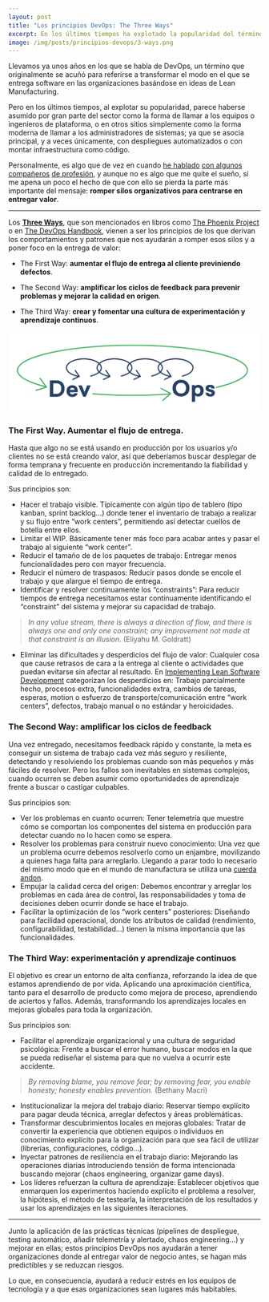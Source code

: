 ```yaml
---
layout: post
title: "Los principios DevOps: The Three Ways"
excerpt: En los últimos tiempos ha explotado la popularidad del término DevOps. Que va más allá de despliegues automatizados o ser la forma moderna de llamar a los administradores de sistemas.
image: /img/posts/principios-devops/3-ways.png
---
```


Llevamos ya unos años en los que se habla de DevOps, un término que originalmente se acuñó para referirse a transformar el modo en el que se entrega software en las organizaciones basándose en ideas de Lean Manufacturing. 

Pero en los últimos tiempos, al explotar su popularidad, parece haberse asumido por gran parte del sector como la forma de llamar a los equipos o ingenieros de plataforma, o en otros sitios simplemente como la forma moderna de llamar a los administradores de sistemas; ya que se asocia principal, y a veces únicamente, con despliegues automatizados o con montar infraestructura como código.

Personalmente, es algo que  de vez en cuando [he hablado](https://twitter.com/recena) [con algunos](https://twitter.com/nestorsalceda) [compañeros](https://twitter.com/jrubr) [de profesión](https://twitter.com/eferro), y aunque no es algo que me quite el sueño, sí me apena un poco el hecho de que con ello se pierda la parte más importante del mensaje: **romper silos organizativos para centrarse en entregar valor**.

---

Los **[Three Ways](https://itrevolution.com/the-three-ways-principles-underpinning-devops/)**, que son mencionados en libros como [The Phoenix Project](https://itrevolution.com/book/the-phoenix-project/) o en [The DevOps Handbook](https://itrevolution.com/the-devops-handbook/), vienen a ser los principios de los que derivan los comportamientos y patrones que nos ayudarán a romper esos silos y a poner foco en la entrega de valor:

- The First Way: **aumentar el flujo de entrega al cliente previniendo defectos**.

- The Second Way: **amplificar los ciclos de feedback para prevenir problemas y mejorar la calidad en origen**.

- The Third Way: **crear y fomentar una cultura de experimentación y aprendizaje continuos**.

![Representación de Los Three Ways de Devops](/img/posts/principios-devops/3-ways.png  "Representación de Los Three Ways de Devops")


### The First Way. Aumentar el flujo de entrega.

Hasta que algo no se está usando en producción por los usuarios y/o clientes no se está creando valor, así que deberíamos buscar desplegar de forma temprana y frecuente en producción incrementando la fiabilidad y calidad de lo entregado.

Sus principios son: 

- Hacer el trabajo visible. Típicamente con algún tipo de tablero (tipo kanban, sprint backlog...) donde tener el inventario de trabajo a realizar y su flujo entre “work centers”, permitiendo así detectar cuellos de botella entre ellos.
- Limitar el WIP. Básicamente tener más foco para acabar antes y pasar el trabajo al siguiente “work center”.
- Reducir el tamaño de de los paquetes de trabajo: Entregar menos funcionalidades pero con mayor frecuencia.
- Reducir el número de traspasos: Reducir pasos donde se encole el trabajo y que alargue el tiempo de entrega.
- Identificar y resolver continuamente los “constraints”: Para reducir tiempos de entrega necesitamos estar continuamente identificando el “constraint” del sistema y mejorar su capacidad de trabajo. 
> *In any value stream, there is always a direction of flow, and there is always one and only one constraint; any improvement not made at that constraint is an illusion.* (Eliyahu M. Goldratt)
- Eliminar las dificultades y desperdicios del flujo de valor: Cualquier cosa que cause retrasos de cara a la entrega al cliente o actividades que puedan evitarse sin afectar al resultado. 
En [Implementing Lean Software Development](https://www.amazon.es/Implementing-Lean-Software-Development-Signature/dp/0321437381) categorizan los desperdicios en: Trabajo parcialmente hecho, procesos extra, funcionalidades extra, cambios de tareas, esperas, motion o esfuerzo de transporte/comunicación entre “work centers”, defectos, trabajo manual o no estándar y heroicidades.

### The Second Way: amplificar los ciclos de feedback

Una vez entregado, necesitamos feedback rápido y constante, la meta es conseguir un sistema de trabajo cada vez más seguro y resiliente, detectando y resolviendo los problemas cuando son más pequeños y más fáciles de resolver. Pero los fallos son inevitables en sistemas complejos, cuando ocurren se deben asumir como oportunidades de aprendizaje frente a buscar o castigar culpables.

Sus principios son:

- Ver los problemas en cuanto ocurren: Tener telemetría que muestre cómo se comportan los componentes del sistema en producción para detectar cuando no lo hacen como se espera.
- Resolver los problemas para construir nuevo conocimiento: Una vez que un problema ocurre debemos resolverlo como un enjambre, movilizando a quienes haga falta para arreglarlo. Llegando a parar todo lo necesario del mismo modo que en el mundo de manufactura se utiliza una [cuerda andon](https://es.wikipedia.org/wiki/Andon_(sistema_de_control)).
- Empujar la calidad cerca del origen: Debemos encontrar y arreglar los problemas en cada área de control, las responsabilidades y toma de decisiones deben ocurrir donde se hace el trabajo.
- Facilitar la optimización de los “work centers” posteriores: Diseñando para facilidad operacional, donde los atributos de calidad (rendimiento, configurabilidad, testabilidad...) tienen la misma importancia que las funcionalidades.

###  The Third Way: experimentación y aprendizaje continuos

El objetivo es crear un entorno de alta confianza, reforzando la idea de que estamos aprendiendo de por vida. Aplicando una aproximación científica, tanto para el desarrollo de producto como mejora de proceso, aprendiendo de aciertos y fallos. Además, transformando los aprendizajes locales en mejoras globales para toda la organización.

Sus principios son:

- Facilitar el aprendizaje organizacional y una cultura de seguridad psicológica: Frente a buscar el error humano, buscar modos en la que se pueda rediseñar el sistema para que no vuelva a ocurrir este accidente. 
> *By removing blame, you remove fear; by removing fear, you enable honesty; honesty enables prevention.* (Bethany Macri)
- Institucionalizar la mejora del trabajo diario: Reservar tiempo explícito para pagar deuda técnica, arreglar defectos y áreas problemáticas.
- Transformar descubrimientos locales en mejoras globales: Tratar de convertir la experiencia que obtienen equipos o individuos en conocimiento explícito para la organización para que sea fácil de utilizar (librerías, configuraciones, código...).
- Inyectar patrones de resiliencia en el trabajo diario: Mejorando las operaciones diarias introduciendo tensión de forma intencionada buscando mejorar (chaos engineering, organizar game days).
- Los líderes refuerzan la cultura de aprendizaje: Establecer objetivos que enmarquen los experimentos haciendo explícito el problema a resolver, la hipótesis, el método de testearla, la interpretación de los resultados y usar los aprendizajes en las siguientes iteraciones.

---

Junto la aplicación de las prácticas técnicas (pipelines de despliegue, testing automático, añadir telemetría y alertado, chaos engineering...) y mejorar en ellas; estos principios DevOps nos ayudarán a tener organizaciones donde al entregar valor de negocio antes, se hagan más predictibles y se reduzcan riesgos. 

Lo que, en consecuencia, ayudará a reducir estrés en los equipos de tecnología y a que esas organizaciones sean lugares más habitables.
